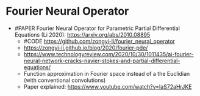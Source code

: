# Fourier Neural Operator

- #PAPER Fourier Neural Operator for Parametric Partial Differential Equations (Li 2020): https://arxiv.org/abs/2010.08895
	- #CODE https://github.com/zongyi-li/fourier_neural_operator
	- https://zongyi-li.github.io/blog/2020/fourier-pde/
	- https://www.technologyreview.com/2020/10/30/1011435/ai-fourier-neural-network-cracks-navier-stokes-and-partial-differential-equations/
	- Function approximation in Fourier space instead of a the Euclidian (with conventional convolutions)
	- Paper explained: https://www.youtube.com/watch?v=IaS72aHrJKE